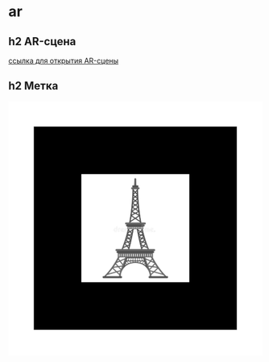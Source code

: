 # ar

## h2 AR-сцена
[ссылка для открытия AR-сцены](https://raw.githack.com/egmanoylin/ar/main/index.html)

## h2 Метка
![Метка](./marker.png)